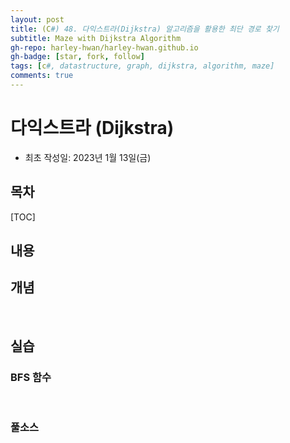 ```yaml
---
layout: post
title: (C#) 48. 다익스트라(Dijkstra) 알고리즘을 활용한 최단 경로 찾기
subtitle: Maze with Dijkstra Algorithm
gh-repo: harley-hwan/harley-hwan.github.io
gh-badge: [star, fork, follow]
tags: [c#, datastructure, graph, dijkstra, algorithm, maze]
comments: true
---
```


# 다익스트라 (Dijkstra)

- 최초 작성일: 2023년 1월 13일(금)

## 목차

[TOC]

## 내용



## 개념


<br/>

## 실습

### BFS 함수

<br/>

### 풀소스
